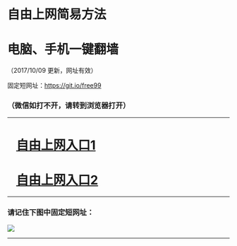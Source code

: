 ﻿# 自由上网简易方法

# 电脑、手机一键翻墙

（2017/10/09 更新，网址有效）

固定短网址：https://git.io/free99

### （微信如打不开，请转到浏览器打开）


***





# &nbsp;&nbsp; <a href="http://ft874029377.fwq-tz-1001.info/fwqtz01.html?t=1009001334 " target="_blank">自由上网入口1</a>
# &nbsp;&nbsp; <a href="http://ft1909716603.fwq-tz-1002.info/fwqtz02.html?t=10090011497 " target="_blank">自由上网入口2</a>
***

### 请记住下图中固定短网址：

<img src="https://s3-us-west-2.amazonaws.com/fwq-1001/yjfq-20170905okok.png" /> 


***

